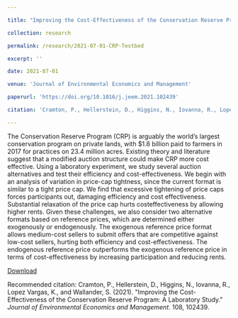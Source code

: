 ```yaml
---

title: "Improving the Cost-Effectiveness of the Conservation Reserve Program: A Laboratory Study"

collection: research

permalink: /research/2021-07-01-CRP-Testbed

excerpt: ''

date: 2021-07-01

venue: 'Journal of Environmental Economics and Management'

paperurl: 'https://doi.org/10.1016/j.jeem.2021.102439'

citation: 'Cramton, P., Hellerstein, D., Higgins, N., Iovanna, R., Lopez Vargas, K., and Wallander, S. (2021). &quot;Improving the Cost-Effectiveness of the Conservation Reserve Program: A Laboratory Study.&quot; <i>Journal of Environmental Economics and Management</i>. 108, 102439.'

---
```

The Conservation Reserve Program (CRP) is arguably the world’s largest conservation
program on private lands, with $1.8 billion paid to farmers in 2017 for practices on 23.4
million acres. Existing theory and literature suggest that a modified auction structure
could make CRP more cost effective. Using a laboratory experiment, we study several
auction alternatives and test their efficiency and cost-effectiveness. We begin with an
analysis of variation in price-cap tightness, since the current format is similar to a tight
price cap. We find that excessive tightening of price caps forces participants out, damaging
efficiency and cost effectiveness. Substantial relaxation of the price cap hurts costeffectiveness
by allowing higher rents. Given these challenges, we also consider two alternative
formats based on reference prices, which are determined either exogenously
or endogenously. The exogenous reference price format allows medium-cost sellers to
submit offers that are competitive against low-cost sellers, hurting both efficiency and
cost-effectiveness. The endogenous reference price outperforms the exogenous reference
price in terms of cost-effectiveness by increasing participation and reducing rents.

[Download](https://doi.org/10.1016/j.jeem.2021.102439)

Recommended citation: Cramton, P., Hellerstein, D., Higgins, N., Iovanna, R., Lopez Vargas, K., and Wallander, S. (2021). &quot;Improving the Cost-Effectiveness of the Conservation Reserve Program: A Laboratory Study.&quot; <i>Journal of Environmental Economics and Management</i>. 108, 102439.
